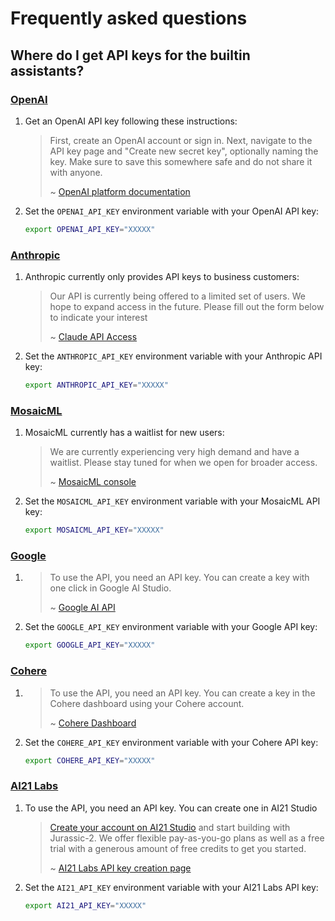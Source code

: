 # Frequently asked questions

## Where do I get API keys for the builtin assistants?

### [OpenAI](https://openai.com/)

1. Get an OpenAI API key following these instructions:
   > First, create an OpenAI account or sign in. Next, navigate to the API key page and
   > "Create new secret key", optionally naming the key. Make sure to save this
   > somewhere safe and do not share it with anyone.
   >
   > ~
   > [OpenAI platform documentation](https://platform.openai.com/docs/quickstart/account-setup)
2. Set the `OPENAI_API_KEY` environment variable with your OpenAI API key:
   ```bash
   export OPENAI_API_KEY="XXXXX"
   ```

### [Anthropic](https://www.anthropic.com)

1. Anthropic currently only provides API keys to business customers:
   > Our API is currently being offered to a limited set of users. We hope to expand
   > access in the future. Please fill out the form below to indicate your interest
   >
   > ~ [Claude API Access](https://www.anthropic.com/earlyaccess)
2. Set the `ANTHROPIC_API_KEY` environment variable with your Anthropic API key:
   ```bash
   export ANTHROPIC_API_KEY="XXXXX"
   ```

### [MosaicML](https://mosaicml.com)

1. MosaicML currently has a waitlist for new users:
   > We are currently experiencing very high demand and have a waitlist. Please stay
   > tuned for when we open for broader access.
   >
   > ~ [MosaicML console](https://console.mosaicml.com/)
2. Set the `MOSAICML_API_KEY` environment variable with your MosaicML API key:
   ```bash
   export MOSAICML_API_KEY="XXXXX"
   ```

### [Google](https://ai.google.dev/)

1. > To use the API, you need an API key. You can create a key with one click in Google
   > AI Studio.
   >
   > ~ [Google AI API](https://ai.google.dev/tutorials/setup)
2. Set the `GOOGLE_API_KEY` environment variable with your Google API key:
   ```bash
   export GOOGLE_API_KEY="XXXXX"
   ```

### [Cohere](https://cohere.com/)

1. > To use the API, you need an API key. You can create a key in the Cohere dashboard
   > using your Cohere account.
   >
   > ~ [Cohere Dashboard](https://dashboard.cohere.com/api-keys)
2. Set the `COHERE_API_KEY` environment variable with your Cohere API key:
   ```bash
   export COHERE_API_KEY="XXXXX"
   ```
   
### [AI21 Labs](https://www.ai21.com/)

1. To use the API, you need an API key. You can create one in AI21 Studio
   > [Create your account on AI21 Studio](https://studio.ai21.com/sign-up) and start
   > building with Jurassic-2. We offer flexible pay-as-you-go plans as well as a free
   > trial with a generous amount of free credits to get you started.
   >
   > ~ [AI21 Labs API key creation page](https://studio.ai21.com/account/api-key)
2. Set the `AI21_API_KEY` environment variable with your AI21 Labs API key:
   ```bash
   export AI21_API_KEY="XXXXX"
   ```
